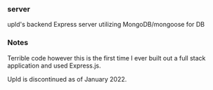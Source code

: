### server

upld's backend Express server utilizing MongoDB/mongoose for DB

### Notes

Terrible code however this is the first time I ever built out a full stack application and used Express.js.

Upld is discontinued as of January 2022.
